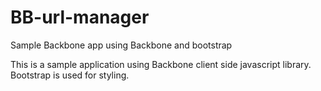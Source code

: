 BB-url-manager
==============

Sample Backbone app using Backbone and bootstrap

This is a sample application using Backbone client side javascript library. Bootstrap is used for styling.
